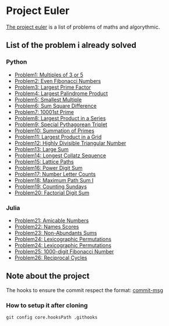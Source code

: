 # Project Euler

[The project euler](https://projecteuler.net/) is a list of problems of maths and algorythmic.

## List of the problem i already solved

### Python

- [Problem1: Multiples of 3 or 5](python/problem1.py)
- [Problem2: Even Fibonacci Numbers](python/problem2.py)
- [Problem3: Largest Prime Factor](python/problem3.py)
- [Problem4: Largest Palindrome Product](python/problem4.py)
- [Problem5: Smallest Multiple](python/problem5.py)
- [Problem6: Sum Square Difference](python/problem6.py)
- [Problem7: 10001st Prime](python/problem7.py)
- [Problem8: Largest Product in a Series](python/problem8.py)
- [Problem9: Special Pythagorean Triplet](python/problem9.py)
- [Problem10: Summation of Primes](python/problem10.py)
- [Problem11: Largest Product in a Grid](python/problem11.py)
- [Problem12: Highly Divisible Triangular Number](python/problem12.py)
- [Problem13: Large Sum](python/problem13.py)
- [Problem14: Longest Collatz Sequence](python/problem14.py)
- [Problem15: Lattice Paths](python/problem15.py)
- [Problem16: Power Digit Sum](python/problem16.py)
- [Problem17: Number Letter Counts](python/problem17.py)
- [Problem18: Maximum Path Sum I](python/problem18.py)
- [Problem19: Counting Sundays](python/problem19.py)
- [Problem20: Factorial Digit Sum](python/problem20.py)

### Julia

- [Problem21: Amicable Numbers](julia/problem21.jl)
- [Problem22: Names Scores](julia/problem22.jl)
- [Problem23: Non-Abundants Sums](julia/problem23.jl)
- [Problem24: Lexicographic Permutations](julia/problem24.jl)
- [Problem24: Lexicographic Permutations](julia/problem24.jl)
- [Problem25: 1000-digit Fibonacci Number](julia/problem25.jl)
- [Problem26: Reciprocal Cycles](julia/problem26.jl)

## Note about the project

The hooks to ensure the commit respect the format: [commit-msg](.githooks/commit-msg)

### How to setup it after cloning

``` shell
git config core.hooksPath .githooks
```
